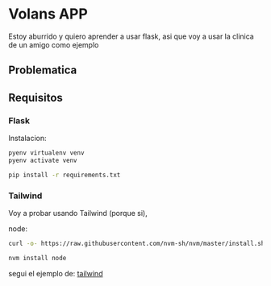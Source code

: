 # Volans APP

Estoy aburrido y quiero aprender a usar flask, asi que voy a usar la clinica de un amigo como ejemplo

## Problematica

## Requisitos

### Flask

Instalacion:

```bash
pyenv virtualenv venv
pyenv activate venv

pip install -r requirements.txt
```

### Tailwind

Voy a probar usando Tailwind (porque si),

node:

```bash
curl -o- https://raw.githubusercontent.com/nvm-sh/nvm/master/install.sh | bash

nvm install node
```

segui el ejemplo de: [tailwind](https://tailwindcss.com/docs/installation/tailwind-cli)
